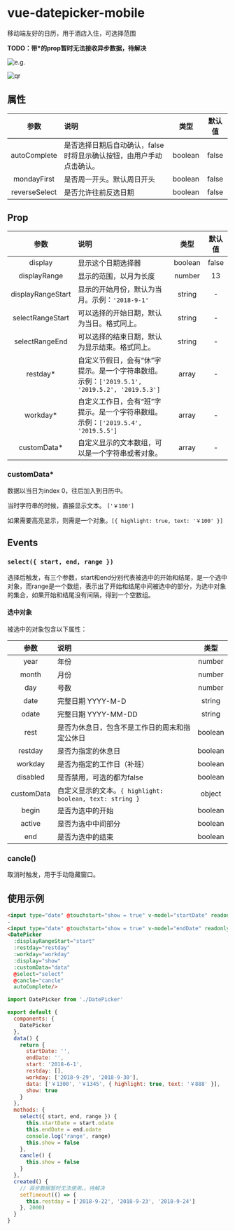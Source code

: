 # vue-datepicker-mobile

移动端友好的日历，用于酒店入住，可选择范围

**TODO：带*的prop暂时无法接收异步数据，待解决**

![e.g.](https://github.com/ikarosu/vue-datepicker-mobile/blob/master/git/eg.png?raw=true)

![qr](https://github.com/ikarosu/vue-datepicker-mobile/blob/master/git/qr.png?raw=true)

## 属性

| 参数 | 说明 | 类型 | 默认值 |
| :-: | :- | :-: | :-: |
| autoComplete | 是否选择日期后自动确认，false时将显示确认按钮，由用户手动点击确认。 | boolean | false |
| mondayFirst | 是否周一开头。默认周日开头 | boolean | false |
| reverseSelect | 是否允许往前反选日期 | boolean | false |

## Prop
| 参数 | 说明 | 类型 | 默认值 |
| :-: | :- | :-: | :-: |
| display | 显示这个日期选择器 | boolean | false |
| displayRange | 显示的范围，以月为长度 | number | 13 |
| displayRangeStart | 显示的开始月份，默认为当月。示例：`'2018-9-1'` | string | - |
| selectRangeStart | 可以选择的开始日期，默认为当日。格式同上。 | string | - |
| selectRangeEnd | 可以选择的结束日期，默认为显示结束。格式同上。 | string | - |
| restday* | 自定义节假日，会有“休”字提示。是一个字符串数组。示例：`['2019.5.1', '2019.5.2', '2019.5.3']` | array | - |
| workday* | 自定义工作日，会有“班”字提示。是一个字符串数组。示例：`['2019.5.4', '2019.5.5']` | array | - |
| customData* | 自定义显示的文本数组，可以是一个字符串或者对象。 | array | - |

### customData*
数据以当日为index 0，往后加入到日历中。

当时字符串的时候，直接显示文本。 `['￥100']`

如果需要高亮显示，则需是一个对象。`[{ highlight: true, text: '￥100' }]`

## Events

### `select({ start, end, range })`
选择后触发，有三个参数，start和end分别代表被选中的开始和结尾，是一个选中对象，而range是一个数组，表示出了开始和结尾中间被选中的部分，为选中对象的集合，如果开始和结尾没有间隔，得到一个空数组。
#### 选中对象
被选中的对象包含以下属性：

| 参数 | 说明 | 类型 |
| :-: | :- | :-: |
| year | 年份 | number |
| month | 月份 | number |
| day | 号数 | number |
| date | 完整日期 YYYY-M-D | string |
| odate | 完整日期 YYYY-MM-DD | string |
| rest | 是否为休息日，包含不是工作日的周末和指定公休日 | boolean |
| restday | 是否为指定的休息日 | boolean |
| workday | 是否为指定的工作日（补班） | boolean |
| disabled | 是否禁用，可选的都为false | boolean |
| customData | 自定义显示的文本。`{ highlight: boolean, text: string }` | object |
| begin | 是否为选中的开始 | boolean |
| active | 是否为选中中间部分 | boolean |
| end | 是否为选中的结束 | boolean |
### cancle()
取消时触发，用于手动隐藏窗口。

## 使用示例
```html
<input type="date" @touchstart="show = true" v-model="startDate" readonly>
-
<input type="date" @touchstart="show = true" v-model="endDate" readonly>
<DatePicker
  :displayRangeStart="start"
  :restday="restday"
  :workday="workday"
  :display="show"
  :customData="data"
  @select="select"
  @cancle="cancle"
  autoComplete/>
```

```javascript
import DatePicker from './DatePicker'

export default {
  components: {
    DatePicker
  },
  data() {
    return {
      startDate: '',
      endDate: '',
      start: '2018-6-1',
      restday: [],
      workday: ['2018-9-29', '2018-9-30'],
      data: ['￥1300', '￥1345', { highlight: true, text: '￥888' }],
      show: true
    }
  },
  methods: {
    select({ start, end, range }) {
      this.startDate = start.odate
      this.endDate = end.odate
      console.log('range', range)
      this.show = false
    },
    cancle() {
      this.show = false
    }
  },
  created() {
    // 异步数据暂时无法使用。。待解决
    setTimeout(() => {
      this.restday = ['2018-9-22', '2018-9-23', '2018-9-24']
    }, 2000)
  }
}
```
